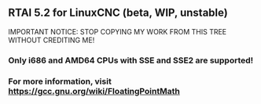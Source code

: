 ## RTAI 5.2 for LinuxCNC (beta, WIP, unstable)

IMPORTANT NOTICE: STOP COPYING MY WORK FROM THIS TREE WITHOUT CREDITING ME!

### Only i686 and AMD64 CPUs with SSE and SSE2 are supported!

### For more information, visit https://gcc.gnu.org/wiki/FloatingPointMath
